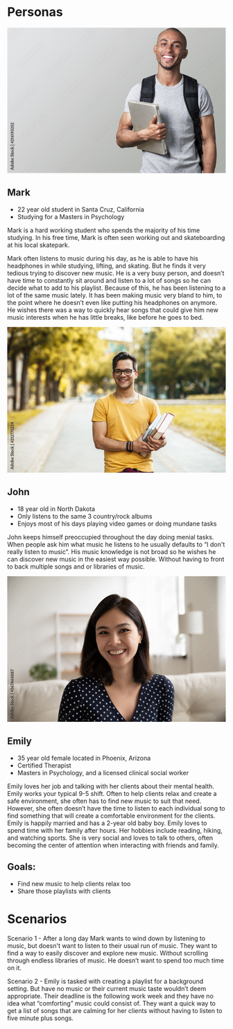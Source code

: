 # Personas

![A picture of Mark](/personas/Mark.jpeg)
## Mark
- 22 year old student in Santa Cruz, California
- Studying for a Masters in Psychology

Mark is a hard working student who spends the majority of his time studying. In his free time, Mark is often seen working out and skateboarding at his local skatepark.

Mark often listens to music during his day, as he is able to have his headphones in while studying, lifting, and skating. But he finds it very tedious trying to discover new music. He is a very busy person, and doesn’t have time to constantly sit around and listen to a lot of songs so he can  decide what to add to his playlist. Because of this, he has been listening to a lot of the same music lately. It has been making music very bland to him, to the point where he doesn’t even like putting his headphones on anymore. He wishes there was a way to quickly hear songs that could give him new music interests when he has little breaks, like before he goes to bed.


![A picture of John](/personas/John.jpeg)
## John
- 18 year old in North Dakota 
- Only listens to the same 3 country/rock albums
- Enjoys most of his days playing video games or doing mundane tasks

John keeps himself preoccupied throughout the day doing menial tasks. When people ask him what music he listens to he usually defaults to “I don't really listen to music”. His music knowledge is not broad so he wishes he can discover new music in the easiest way possible. Without having to front to back multiple songs and or libraries of music.


![A picture of Emily](/personas/Emily.jpeg)
## Emily 
- 35 year old female located in Phoenix, Arizona
- Certified Therapist
- Masters in Psychology, and a licensed clinical social worker

Emily loves her job and talking with her clients about their mental health. Emily works your typical 9-5 shift. Often to help clients relax and create a safe environment, she often has to find new music to suit that need. However, she often doesn’t have the time to listen to each individual song to find something that will create a comfortable environment for the clients. Emily is happily married and has a 2-year old baby boy. 
Emily loves to spend time with her family after hours. Her hobbies include reading, hiking, and watching sports. She is very social and loves to talk to others, often becoming the center of attention when interacting with friends and family. 

## Goals:
- Find new music to help clients relax too
- Share those playlists with clients


# Scenarios

  Scenario 1 - After a long day Mark wants to wind down by listening to music, but doesn't want to listen to their usual run of music. They want to find a way to easily discover and explore new music. Without scrolling through endless libraries of music. He doesn’t want to spend too much time on it.

  Scenario 2 - Emily is tasked with creating a playlist for a background setting. But have no music or their current music taste wouldn’t deem appropriate. Their deadline is the following work week and they have no idea what “comforting” music could consist of. They want a quick way to get a list of songs that are calming for her clients without having to listen to five minute plus songs.

